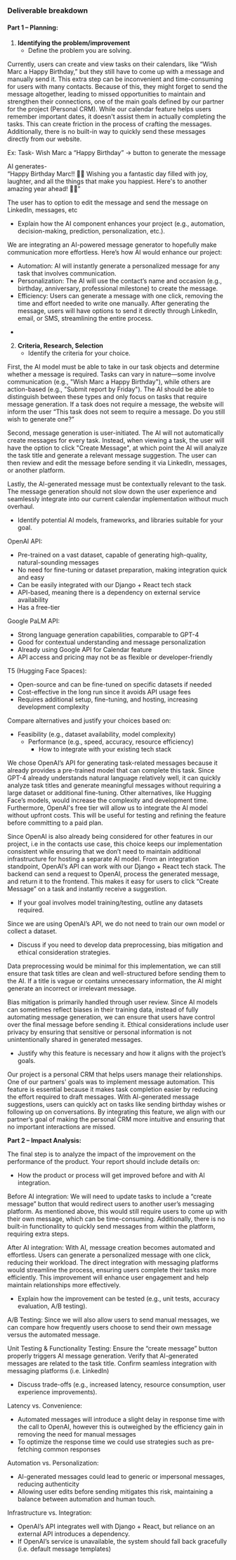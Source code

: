 ### **Deliverable breakdown**

#### **Part 1 – Planning:** 

1. **Identifying the problem/improvement**  
   * Define the problem you are solving.

Currently, users can create and view tasks on their calendars, like “Wish Marc a Happy Birthday,” but they still have to come up with a message and manually send it. This extra step can be inconvenient and time-consuming for users with many contacts. Because of this, they might forget to send the message altogether, leading to missed opportunities to maintain and strengthen their connections, one of the main goals defined by our partner for the project (Personal CRM). While our calendar feature helps users remember important dates, it doesn't assist them in actually completing the tasks. This can create friction in the process of crafting the messages. Additionally, there is no built-in way to quickly send these messages directly from our website. 

Ex: Task- Wish Marc a “Happy Birthday” \-\> button to generate the message 

AI generates-   
“Happy Birthday Marc\!\! 🎉🎂 Wishing you a fantastic day filled with joy, laughter, and all the things that make you happiest. Here's to another amazing year ahead\! 🥳🎈”

The user has to option to edit the message and send the message on LinkedIn, messages, etc 

* Explain how the AI component enhances your project (e.g., automation, decision-making, prediction, personalization, etc.). 

We are integrating an AI-powered message generator to hopefully make communication more effortless. Here’s how AI would enhance our project:

- Automation: AI will instantly generate a personalized message for any task that involves communication.  
- Personalization: The AI will use the contact’s name and occasion (e.g., birthday, anniversary, professional milestone) to create the message.   
- Efficiency: Users can generate a message with one click, removing the time and effort needed to write one manually. After generating the message, users will have options to send it directly through LinkedIn, email, or SMS, streamlining the entire process.  
*   
2. **Criteria, Research, Selection**  
   * Identify the criteria for your choice.

First, the AI model must be able to take in our task objects and determine whether a message is required. Tasks can vary in nature—some involve communication (e.g., "Wish Marc a Happy Birthday"), while others are action-based (e.g., "Submit report by Friday"). The AI should be able to distinguish between these types and only focus on tasks that require message generation. If a task does not require a message, the website will inform the user “This task does not seem to require a message. Do you still wish to generate one?”

Second, message generation is user-initiated. The AI will not automatically create messages for every task. Instead, when viewing a task, the user will have the option to click "Create Message", at which point the AI will analyze the task title and generate a relevant message suggestion. The user can then review and edit the message before sending it via LinkedIn, messages, or another platform.

Lastly, the AI-generated message must be contextually relevant to the task. The message generation should not slow down the user experience and seamlessly integrate into our current calendar implementation without much overhaul. 

* Identify potential AI models, frameworks, and libraries suitable for your goal.

OpenAI API:

- Pre-trained on a vast dataset, capable of generating high-quality, natural-sounding messages  
- No need for fine-tuning or dataset preparation, making integration quick and easy  
- Can be easily integrated with our Django \+ React tech stack  
- API-based, meaning there is a dependency on external service availability  
- Has a free-tier 

Google PaLM API:

- Strong language generation capabilities, comparable to GPT-4  
- Good for contextual understanding and message personalization  
- Already using Google API for Calendar feature  
- API access and pricing may not be as flexible or developer-friendly

T5 (Hugging Face Spaces):

- Open-source and can be fine-tuned on specific datasets if needed  
- Cost-effective in the long run since it avoids API usage fees  
- Requires additional setup, fine-tuning, and hosting, increasing development complexity

Compare alternatives and justify your choices based on: 

* Feasibility (e.g., dataset availability, model complexity)  
  * Performance (e.g., speed, accuracy, resource efficiency)  
    * How to integrate with your existing tech stack 

We chose OpenAI’s API for generating task-related messages because it already provides a pre-trained model that can complete this task. Since GPT-4 already understands natural language relatively well, it can quickly analyze task titles and generate meaningful messages without requiring a large dataset or additional fine-tuning. Other alternatives, like Hugging Face’s models, would increase the complexity and development time. Furthermore, OpenAI's free tier will allow us to integrate the AI model without upfront costs. This will be useful for testing and refining the feature before committing to a paid plan. 

Since OpenAI is also already being considered for other features in our project, i.e in the contacts use case, this choice keeps our implementation consistent while ensuring that we don’t need to maintain additional infrastructure for hosting a separate AI model. From an integration standpoint, OpenAI’s API can work with our Django \+ React tech stack. The backend can send a request to OpenAI, process the generated message, and return it to the frontend. This makes it easy for users to click “Create Message” on a task and instantly receive a suggestion. 

* If your goal involves model training/testing, outline any datasets required.

Since we are using OpenAI’s API, we do not need to train our own model or collect a dataset.

* Discuss if you need to develop data preprocessing, bias mitigation and ethical consideration strategies.

Data preprocessing would be minimal for this implementation, we can still ensure that task titles are clean and well-structured before sending them to the AI. If a title is vague or contains unnecessary information, the AI might generate an incorrect or irrelevant message. 

Bias mitigation is primarily handled through user review. Since AI models can sometimes reflect biases in their training data, instead of fully automating message generation, we can ensure that users have control over the final message before sending it. Ethical considerations include user privacy by ensuring that sensitive or personal information is not unintentionally shared in generated messages.

* Justify why this feature is necessary and how it aligns with the project’s goals. 

Our project is a personal CRM that helps users manage their relationships. One of our partners' goals was to implement message automation. This feature is essential because it makes task completion easier by reducing the effort required to draft messages. With AI-generated message suggestions, users can quickly act on tasks like sending birthday wishes or following up on conversations. By integrating this feature, we align with our partner’s goal of making the personal CRM more intuitive and ensuring that no important interactions are missed. 

**Part 2 – Impact Analysis:** 

The final step is to analyze the impact of the improvement on the performance of the product. Your report should include details on: 

* How the product or process will get improved before and with AI integration.

Before AI integration: We will need to update tasks to include a “create message” button that would redirect users to another user’s messaging platform. As mentioned above, this would still require users to come up with their own message, which can be time-consuming. Additionally, there is no built-in functionality to quickly send messages from within the platform, requiring extra steps.

After AI integration: With AI, message creation becomes automated and effortless. Users can generate a personalized message with one click, reducing their workload. The direct integration with messaging platforms would streamline the process, ensuring users complete their tasks more efficiently. This improvement will enhance user engagement and help maintain relationships more effectively.

* Explain how the improvement can be tested (e.g., unit tests, accuracy evaluation, A/B testing).

A/B Testing: Since we will also allow users to send manual messages, we can compare how frequently users choose to send their own message versus the automated message.

Unit Testing & Functionality Testing: Ensure the “create message” button properly triggers AI message generation. Verify that AI-generated messages are related to the task title. Confirm seamless integration with messaging platforms (i.e. LinkedIn)

* Discuss trade-offs (e.g., increased latency, resource consumption, user experience improvements).

Latency vs. Convenience:

- Automated messages will introduce a slight delay in response time with the call to OpenAI, however this is outweighed by the efficiency gain in removing the need for manual messages  
- To optimize the response time we could use strategies such as pre-fetching common responses

Automation vs. Personalization:

- AI-generated messages could lead to generic or impersonal messages, reducing authenticity  
- Allowing user edits before sending mitigates this risk, maintaining a balance between automation and human touch.

Infrastructure vs. Integration:

- OpenAI’s API integrates well with Django \+ React, but reliance on an external API introduces a dependency.  
- If OpenAI’s service is unavailable, the system should fall back gracefully (i.e. default message templates)